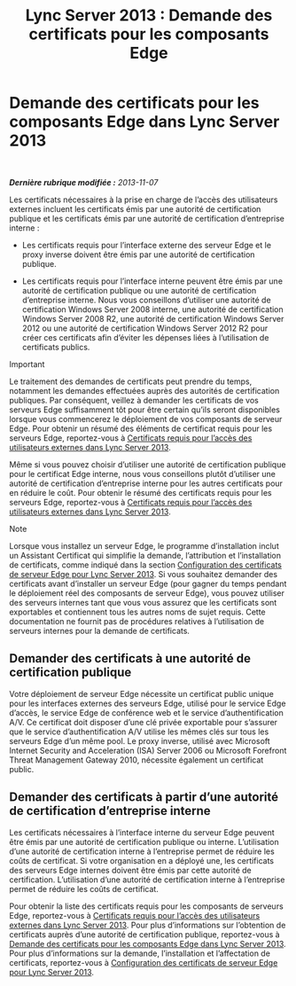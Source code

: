 ﻿---
title: 'Lync Server 2013 : Demande des certificats pour les composants Edge'
TOCTitle: Demande des certificats pour les composants Edge
ms:assetid: 8c72b877-febc-428f-89dc-389e7a7ac849
ms:mtpsurl: https://technet.microsoft.com/fr-fr/library/Gg398708(v=OCS.15)
ms:contentKeyID: 49298004
ms.date: 05/20/2016
mtps_version: v=OCS.15
ms.translationtype: HT
---

# Demande des certificats pour les composants Edge dans Lync Server 2013

 

_**Dernière rubrique modifiée :** 2013-11-07_

Les certificats nécessaires à la prise en charge de l’accès des utilisateurs externes incluent les certificats émis par une autorité de certification publique et les certificats émis par une autorité de certification d’entreprise interne :

  - Les certificats requis pour l’interface externe des serveur Edge et le proxy inverse doivent être émis par une autorité de certification publique.

  - Les certificats requis pour l’interface interne peuvent être émis par une autorité de certification publique ou une autorité de certification d’entreprise interne. Nous vous conseillons d’utiliser une autorité de certification Windows Server 2008 interne, une autorité de certification Windows Server 2008 R2, une autorité de certification Windows Server 2012 ou une autorité de certification Windows Server 2012 R2 pour créer ces certificats afin d’éviter les dépenses liées à l’utilisation de certificats publics.

> [!important]  
> Le traitement des demandes de certificats peut prendre du temps, notamment les demandes effectuées auprès des autorités de certification publiques. Par conséquent, veillez à demander les certificats de vos serveurs Edge suffisamment tôt pour être certain qu’ils seront disponibles lorsque vous commencerez le déploiement de vos composants de serveur Edge. Pour obtenir un résumé des éléments de certificat requis pour les serveurs Edge, reportez-vous à <a href="lync-server-2013-certificate-requirements-for-external-user-access.md">Certificats requis pour l’accès des utilisateurs externes dans Lync Server 2013</a>.

Même si vous pouvez choisir d’utiliser une autorité de certification publique pour le certificat Edge interne, nous vous conseillons plutôt d’utiliser une autorité de certification d’entreprise interne pour les autres certificats pour en réduire le coût. Pour obtenir le résumé des certificats requis pour les serveurs Edge, reportez-vous à [Certificats requis pour l’accès des utilisateurs externes dans Lync Server 2013](lync-server-2013-certificate-requirements-for-external-user-access.md).

> [!note]  
> Lorsque vous installez un serveur Edge, le programme d’installation inclut un Assistant Certificat qui simplifie la demande, l’attribution et l’installation de certificats, comme indiqué dans la section <a href="lync-server-2013-set-up-edge-certificates.md">Configuration des certificats de serveur Edge pour Lync Server 2013</a>. Si vous souhaitez demander des certificats avant d’installer un serveur Edge (pour gagner du temps pendant le déploiement réel des composants de serveur Edge), vous pouvez utiliser des serveurs internes tant que vous vous assurez que les certificats sont exportables et contiennent tous les autres noms de sujet requis. Cette documentation ne fournit pas de procédures relatives à l’utilisation de serveurs internes pour la demande de certificats.

## Demander des certificats à une autorité de certification publique

Votre déploiement de serveur Edge nécessite un certificat public unique pour les interfaces externes des serveurs Edge, utilisé pour le service Edge d’accès, le service Edge de conférence web et le service d’authentification A/V. Ce certificat doit disposer d’une clé privée exportable pour s’assurer que le service d’authentification A/V utilise les mêmes clés sur tous les serveurs Edge d’un même pool. Le proxy inverse, utilisé avec Microsoft Internet Security and Acceleration (ISA) Server 2006 ou Microsoft Forefront Threat Management Gateway 2010, nécessite également un certificat public.

## Demander des certificats à partir d’une autorité de certification d’entreprise interne

Les certificats nécessaires à l’interface interne du serveur Edge peuvent être émis par une autorité de certification publique ou interne. L’utilisation d’une autorité de certification interne à l’entreprise permet de réduire les coûts de certificat. Si votre organisation en a déployé une, les certificats des serveurs Edge internes doivent être émis par cette autorité de certification. L’utilisation d’une autorité de certification interne à l’entreprise permet de réduire les coûts de certificat.

Pour obtenir la liste des certificats requis pour les composants de serveurs Edge, reportez-vous à [Certificats requis pour l’accès des utilisateurs externes dans Lync Server 2013](lync-server-2013-certificate-requirements-for-external-user-access.md). Pour plus d’informations sur l’obtention de certificats auprès d’une autorité de certification publique, reportez-vous à [Demande des certificats pour les composants Edge dans Lync Server 2013](lync-server-2013-request-certificates-for-edge-components.md). Pour plus d’informations sur la demande, l’installation et l’affectation de certificats, reportez-vous à [Configuration des certificats de serveur Edge pour Lync Server 2013](lync-server-2013-set-up-edge-certificates.md).

